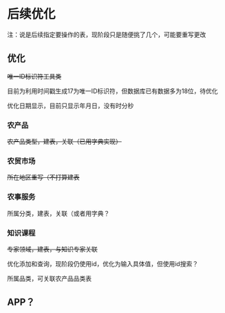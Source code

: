 # 后续优化

注：说是后续指定要操作的表，现阶段只是随便挑了几个，可能要重写更改



## 优化

~~唯一ID标识符工具类~~

​	目前为利用时间戳生成17为唯一ID标识符，但数据库已有数据多为18位，待优化

优化日期显示，目前只显示年月日，没有时分秒



### 农产品

~~农产品类型，建表，关联（已用字典实现）~~



### 农贸市场

~~所在地区重写（不打算建表~~



### 农事服务

所属分类，建表，关联（或者用字典？



### 知识课程

~~专家领域，建表，与知识专家关联~~

优化添加和查询，现阶段仍使用id，优化为输入具体值，但使用id搜索？

所属品类，可关联农产品品类表



## APP？
